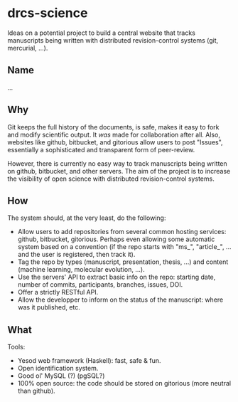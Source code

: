 drcs-science
============
Ideas on a potential project to build a central website that tracks
manuscripts being written with distributed revision-control systems (git,
mercurial, ...).

Name
----
...

Why
---
Git keeps the full history of the documents, is safe, makes it easy to fork
and modify scientific output. It *was* made for collaboration after all.
Also, websites like github, bitbucket, and gitorious allow users to post
"Issues", essentially a sophisticated and transparent form of peer-review.

However, there is currently no easy way to track manuscripts being written
on github, bitbucket, and other servers. The aim of the project is to
increase the visibility of open science with distributed revision-control
systems.

How
---
The system should, at the very least, do the following:

* Allow users to add repositories from several common hosting services: github,
bitbucket, gitorious. Perhaps even allowing some automatic system based on
a convention (if the repo starts with "ms_", "article_", ... and the user is
registered, then track it).
* Tag the repo by types (manuscript, presentation, thesis, ...) and content
(machine learning, molecular evolution, ...).
* Use the servers' API to extract basic info on the repo: starting date,
number of commits, participants, branches, issues, DOI.
* Offer a strictly RESTful API.
* Allow the developper to inform on the status of the manuscript: where was it published, etc.

What
----
Tools:

* Yesod web framework (Haskell): fast, safe & fun.
* Open identification system.
* Good ol' MySQL (?) (pgSQL?)
* 100% open source: the code should be stored on gitorious (more neutral than github).
